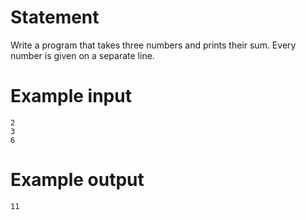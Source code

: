 # Statement

Write a program that takes three numbers and prints their sum. Every number is given on a separate line.

# Example input

```
2
3
6
```

# Example output

```
11
```